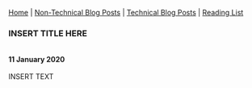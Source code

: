 <head>
<link rel="apple-touch-icon" sizes="57x57" href="./images/apple-icon-57x57.png">
<link rel="apple-touch-icon" sizes="60x60" href="./images/apple-icon-60x60.png">
<link rel="apple-touch-icon" sizes="72x72" href="./images/apple-icon-72x72.png">
<link rel="apple-touch-icon" sizes="76x76" href="./images/apple-icon-76x76.png">
<link rel="apple-touch-icon" sizes="114x114" href="./images/apple-icon-114x114.png">
<link rel="apple-touch-icon" sizes="120x120" href="./images/apple-icon-120x120.png">
<link rel="apple-touch-icon" sizes="144x144" href="./images/apple-icon-144x144.png">
<link rel="apple-touch-icon" sizes="152x152" href="./images/apple-icon-152x152.png">
<link rel="apple-touch-icon" sizes="180x180" href="./images/apple-icon-180x180.png">
<link rel="icon" type="image/png" sizes="192x192"  href="./images/android-icon-192x192.png">
<link rel="icon" type="image/png" sizes="32x32" href="./images/favicon-32x32.png">
<link rel="icon" type="image/png" sizes="96x96" href="./images/favicon-96x96.png">
<link rel="icon" type="image/png" sizes="16x16" href="./images/favicon-16x16.png">
<link rel="manifest" href="./images/manifest.json">
<meta name="msapplication-TileColor" content="#ffffff">
<meta name="msapplication-TileImage" content="/ms-icon-144x144.png">
<meta name="theme-color" content="#ffffff">
<title>Hello</title>
</head>

<p center><a href="https://gouldju1.github.io/gouldju1/">Home</a> | <a href="https://gouldju1.github.io/gouldju1/blogs">Non-Technical Blog Posts</a> | <a href="https://gouldju1.github.io/gouldju1/tech_blogs">Technical Blog Posts</a> | <a href="https://gouldju1.github.io/gouldju1/pages/reading_list">Reading List</a></p>
<h3>INSERT TITLE HERE</h3>
<br>
<b>11 January 2020</b>
<br><br>
INSERT TEXT